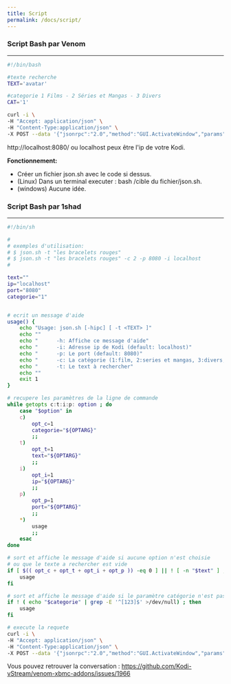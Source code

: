 ```yaml
---
title: Script
permalink: /docs/script/
---
```


### Script Bash par Venom
---

```bash
#!/bin/bash

#texte recherche
TEXT='avatar'

#categorie 1 Films - 2 Séries et Mangas - 3 Divers
CAT='1'

curl -i \
-H "Accept: application/json" \
-H "Content-Type:application/json" \
-X POST --data '{"jsonrpc":"2.0","method":"GUI.ActivateWindow","params":{"window":"videos","parameters":["plugin://plugin.video.vstream/?function=searchMovie&sCat='$CAT'&searchtext='$TEXT'&site=globalSearch"]},"id":"1"}}' http://localhost:8080/jsonrpc?request=
```

http://localhost:8080/ ou localhost peux être l'ip de votre Kodi.

**Fonctionnement:**

- Créer un fichier json.sh avec le code si dessus.
- (Linux) Dans un terminal executer : bash /cible du fichier/json.sh.
- (windows) Aucune idée.

### Script Bash par 1shad
---

```bash
#!/bin/sh

#
# exemples d'utilisation:
# $ json.sh -t "les bracelets rouges"
# $ json.sh -t "les bracelets rouges" -c 2 -p 8080 -i localhost
#

text=""
ip="localhost"
port="8080"
categorie="1"


# ecrit un message d'aide
usage() {
    echo "Usage: json.sh [-hipc] [ -t <TEXT> ]"
    echo ""
    echo "      -h: Affiche ce message d'aide"
    echo "      -i: Adresse ip de Kodi (default: localhost)"
    echo "      -p: Le port (default: 8080)"
    echo "      -c: La catégorie (1:film, 2:series et mangas, 3:divers; default: 1)"
    echo "      -t: Le text à rechercher"
    echo ""
    exit 1
}

# recupere les paramètres de la ligne de commande
while getopts c:t:i:p: option ; do
    case "$option" in
    c)
        opt_c=1
        categorie="${OPTARG}"
        ;;
    t)
        opt_t=1
        text="${OPTARG}"
        ;;
    i)
        opt_i=1
        ip="${OPTARG}"
        ;;
    p)
        opt_p=1
        port="${OPTARG}"
        ;;
    *)
        usage
        ;;
    esac
done

# sort et affiche le message d'aide si aucune option n'est choisie
# ou que le texte a rechercher est vide
if [ $(( opt_c + opt_t + opt_i + opt_p )) -eq 0 ] || ! [ -n "$text" ] ; then
    usage
fi

# sort et affiche le message d'aide si le paramètre catégorie n'est pas 1 ou 2 ou 3
if ! ( echo "$categorie" | grep -E '^[123]$' >/dev/null) ; then
    usage
fi

# execute la requete
curl -i \
-H "Accept: application/json" \
-H "Content-Type:application/json" \
-X POST --data '{"jsonrpc":"2.0","method":"GUI.ActivateWindow","params":{"window":"videos","parameters":["plugin://plugin.video.vstream/?function=searchMovie&sCat='"$categorie"'&searchtext='"$text"'&site=globalSearch"]},"id":"1"}}' http://${ip}:${port}/jsonrpc?request=
```

Vous pouvez retrouver la conversation : https://github.com/Kodi-vStream/venom-xbmc-addons/issues/1966
